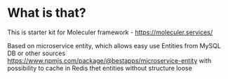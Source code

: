 # What is that?

This is starter kit for Moleculer framework - https://moleculer.services/


Based on microservice entity, which allows easy use Entities from MySQL DB or other sources
https://www.npmjs.com/package/@bestapps/microservice-entity with possibility to cache in Redis thet entities without structure loose


